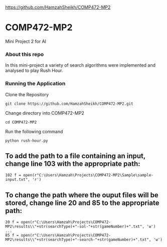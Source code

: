 https://github.com/HamzahSheikh/COMP472-MP2

# COMP472-MP2
Mini Project 2 for AI

### About this repo

In this mini-project a variety of search algorithms were implemented and analysed to play Rush Hour. 

### Running the Application

Clone the Repository

```
git clone https://github.com/HamzahSheikh/COMP472-MP2.git
```

Change directory into COMP472-MP2

```
cd COMP472-MP2
```

Run the following command

```
python rush-hour.py
```

## To add the path to a file containing an input, change line 103 with the appropriate path:

```
102 f = open(r"C:\Users\Hamzah\Projects\COMP472-MP2\Sample\sample-input.txt", 'r')
```

## To change the path where the ouput files will be stored, change line 20 and 85 to the appropriate path:

```
20 f = open(r"C:\Users\Hamzah\Projects\COMP472-MP2\results\\"+str(searchType)+"-sol-"+str(gameNumber)+".txt", 'w')
...
85 f = open(r"C:\Users\Hamzah\Projects\COMP472-MP2\results\\"+str(searchType)+"-search-"+str(gameNumber)+".txt", 'w')
```

